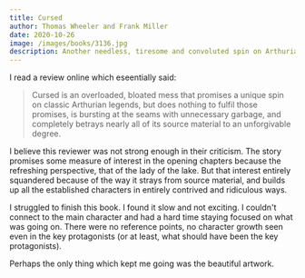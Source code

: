 ```yaml
---
title: Cursed
author: Thomas Wheeler and Frank Miller
date: 2020-10-26
image: /images/books/3136.jpg
description: Another needless, tiresome and convoluted spin on Arthurian legend. On a positive note, the book had some lovely illustrations by the always excellent Frank Miller
---
```


I read a review online which eseentially said:

> Cursed is an overloaded, bloated mess that promises a unique spin on classic Arthurian legends, but does nothing to fulfil those promises, is bursting at the seams with unnecessary garbage, and completely betrays nearly all of its source material to an unforgivable degree.

I believe this reviewer was not strong enough in their criticism. The story promises some measure of interest in the opening chapters because the refreshing perspective, that of the lady of the lake. But that interest entirely squandered because of the way it strays from source material, and builds up all the established characters in entirely contrived and ridiculous ways.

I struggled to finish this book. I found it slow and not exciting. I couldn't connect to the main character and had a hard time staying focused on what was going on. There were no reference points, no character growth seen even in the key protagonists (or at least, what should have been the key protagonists).

Perhaps the only thing which kept me going was the beautiful artwork.
